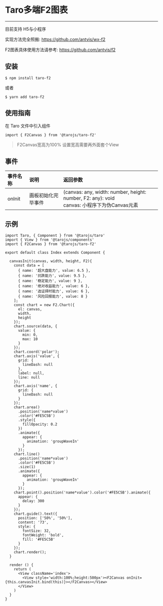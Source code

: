 # Taro多端F2图表
--------------------
目前支持 H5与小程序

实现方法完全照搬: https://github.com/antvis/wx-f2

F2图表具体使用方法请参考: https://github.com/antvis/f2

## 安装

```
$ npm install taro-f2
```
或者
```
$ yarn add taro-f2
```

## 使用指南

在 Taro 文件中引入组件
```
import { F2Canvas } from '@tarojs/taro-f2'
```

> F2Canvas宽高为100% 设置宽高需要再外面套个View


## 事件

| 事件名称 | 说明 | 返回参数 |
|:---|:---|:---|
| onInit | 画板初始化完毕事件 | (canvas: any, width: number, height: number, F2: any): void <br> canvas: 小程序下为伪Canvas元素 |



## 示例

```
import Taro, { Component } from '@tarojs/taro'
import { View } from '@tarojs/components'
import { F2Canvas } from '@tarojs/taro-f2'

export default class Index extends Component {

  canvasInit(canvas, width, height, F2){
    const data = [
      { name: '超大盘能力', value: 6.5 },
      { name: '抗跌能力', value: 9.5 },
      { name: '稳定能力', value: 9 },
      { name: '绝对收益能力', value: 6 },
      { name: '选证择时能力', value: 6 },
      { name: '风险回报能力', value: 8 }
    ];
    const chart = new F2.Chart({
      el: canvas,
      width,
      height
    });
    chart.source(data, {
      value: {
        min: 0,
        max: 10
      }
    });
    chart.coord('polar');
    chart.axis('value', {
      grid: {
        lineDash: null
      },
      label: null,
      line: null
    });
    chart.axis('name', {
      grid: {
        lineDash: null
      }
    });
    chart.area()
      .position('name*value')
      .color('#FE5C5B')
      .style({
        fillOpacity: 0.2
      })
      .animate({
        appear: {
          animation: 'groupWaveIn'
        }
      });
    chart.line()
      .position('name*value')
      .color('#FE5C5B')
      .size(1)
      .animate({
        appear: {
          animation: 'groupWaveIn'
        }
      });
    chart.point().position('name*value').color('#FE5C5B').animate({
      appear: {
        delay: 300
      }
    });
    chart.guide().text({
      position: ['50%', '50%'],
      content: '73',
      style: {
        fontSize: 32,
        fontWeight: 'bold',
        fill: '#FE5C5B'
      }
    });
    chart.render();
  }

  render () {
    return (
      <View className='index'>
        <View style='width:100%;height:500px'><F2Canvas onInit={this.canvasInit.bind(this)}></F2Canvas></View>
      </View>
    )
  }
}
```

